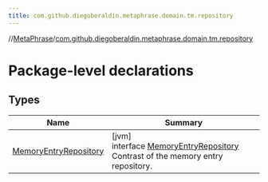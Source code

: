 ```yaml
---
title: com.github.diegoberaldin.metaphrase.domain.tm.repository
---
```

//[MetaPhrase](../../index.html)/[com.github.diegoberaldin.metaphrase.domain.tm.repository](index.html)



# Package-level declarations



## Types


| Name | Summary |
|---|---|
| [MemoryEntryRepository](-memory-entry-repository/index.html) | [jvm]<br>interface [MemoryEntryRepository](-memory-entry-repository/index.html)<br>Contrast of the memory entry repository. |

